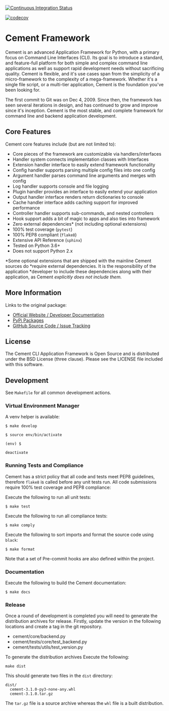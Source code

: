 [![Continuous Integration Status](https://travis-ci.org/acdaniells/cement.svg?branch=master)](https://travis-ci.org/acdaniells/cement)

[![codecov](https://codecov.io/gh/acdaniells/cement/coverage.svg?branch=master)](https://codecov.io/gh/acdaniells/cement)

# Cement Framework

Cement is an advanced Application Framework for Python, with a primary focus on
Command Line Interfaces (CLI). Its goal is to introduce a standard, and
feature-full platform for both simple and complex command line applications as
well as support rapid development needs without sacrificing quality. Cement is
flexible, and it's use cases span from the simplicity of a micro-framework to
the complexity of a mega-framework. Whether it's a single file script, or a
multi-tier application, Cement is the foundation you've been looking for.

The first commit to Git was on Dec 4, 2009. Since then, the framework has seen
several iterations in design, and has continued to grow and improve since it's
inception. Cement is the most stable, and complete framework for command line
and backend application development.

## Core Features

Cement core features include (but are not limited to):

- Core pieces of the framework are customizable via handlers/interfaces
- Handler system connects implementation classes with Interfaces
- Extension handler interface to easily extend framework functionality
- Config handler supports parsing multiple config files into one config
- Argument handler parses command line arguments and merges with config
- Log handler supports console and file logging
- Plugin handler provides an interface to easily extend your application
- Output handler interface renders return dictionaries to console
- Cache handler interface adds caching support for improved performance
- Controller handler supports sub-commands, and nested controllers
- Hook support adds a bit of magic to apps and also ties into framework
- Zero external dependencies* (not including optional extensions)
- 100% test coverage (`pytest`)
- 100% PEP8 compliant (`flake8`)
- Extensive API Reference (`sphinx`)
- Tested on Python 3.6+
- Does not support Python 2.x

*Some optional extensions that are shipped with the mainline Cement sources do
*require external dependencies. It is the responsibility of the application
*developer to include these dependencies along with their application, as Cement
*explicitly does not include them.*

## More Information

Links to the original package:

- [Official Website / Developer Documentation](http://builtoncement.com/)
- [PyPi Packages](http://pypi.python.org/pypi/cement/)
- [GitHub Source Code / Issue Tracking](http://github.com/datafolklabs/cement/)

## License

The Cement CLI Application Framework is Open Source and is distributed under the
BSD License (three clause). Please see the LICENSE file included with this
software.

## Development

See `Makefile` for all common development actions.

### Virtual Environment Manager

A venv helper is available:

```shell
$ make develop

$ source env/bin/activate

(env) $

deactivate
```

### Running Tests and Compliance

Cement has a strict policy that all code and tests meet PEP8 guidelines,
therefore `flake8` is called before any unit tests run. All code submissions
require 100% test coverage and PEP8 compliance:

Execute the following to run all unit tests:

```shell
$ make test
```

Execute the following to run all compliance tests:

```shell
$ make comply
```

Execute the following to sort imports and format the source code using `black`:

```shell
$ make format
```

Note that a set of Pre-commit hooks are also defined within the project.

### Documentation

Execute the following to build the Cement documentation:

```shell
$ make docs
```

### Release

Once a round of development is completed you will need to generate the
distribution archives for release. Firstly, update the version in the following
locations and create a tag in the git repository.

* cement/core/backend.py
* cement/tests/core/test_backend.py
* cement/tests/utils/test_version.py

To generate the distribution archives Execute the following:

```shell
make dist
```

This should generate two files in the `dist` directory:

```
dist/
  cement-3.1.0-py3-none-any.whl
  cement-3.1.0.tar.gz
```

The `tar.gz` file is a source archive whereas the `whl` file is a built
distribution.
